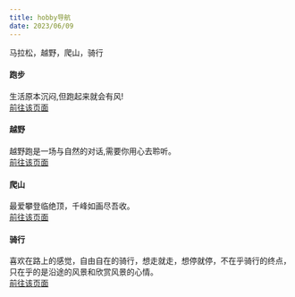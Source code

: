 ```yaml
---
title: hobby导航
date: 2023/06/09
---
```


马拉松，越野，爬山，骑行

#### 跑步

生活原本沉闷,但跑起来就会有风!\
<a href="/hobby/run/a-1">前往该页面</a>

#### 越野

越野跑是一场与自然的对话,需要你用心去聆听。\
<a href="/hobby/trail/a-1">前往该页面</a>

#### 爬山

最爱攀登临绝顶，千峰如画尽吾收。\
<a href="/hobby/climbing/a-1">前往该页面</a>

#### 骑行

喜欢在路上的感觉，自由自在的骑行，想走就走，想停就停，不在乎骑行的终点，只在乎的是沿途的风景和欣赏风景的心情。\
<a href="/hobby/ride/a-1">前往该页面</a>
